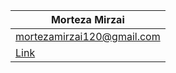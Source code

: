 | Morteza Mirzai                            |
| ----------------------------------------- |
| mortezamirzai120@gmail.com                |
| [Link](https://mirzaim.github.io/cs231n/) |

